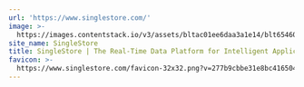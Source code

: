 ```yaml
---
url: 'https://www.singlestore.com/'
image: >-
  https://images.contentstack.io/v3/assets/bltac01ee6daa3a1e14/blt65460a223657f85f/661047721952f027eefc0104/img_primary_opengraph_(1).png
site_name: SingleStore
title: SingleStore | The Real-Time Data Platform for Intelligent Applications
favicon: >-
  https://www.singlestore.com/favicon-32x32.png?v=277b9cbbe31e8bc416504cf3b902d430
---
```


